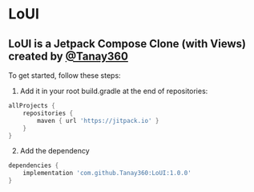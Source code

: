 # LoUI

## LoUI is a Jetpack Compose Clone (with Views) created by [@Tanay360](https://github.com/Tanay360)

To get started, follow these steps:

1.  Add it in your root build.gradle at the end of repositories:

```groovy
allProjects {
    repositories {
        maven { url 'https://jitpack.io' }
    }
}
```

2. Add the dependency
```groovy
dependencies {
    implementation 'com.github.Tanay360:LoUI:1.0.0'
}
```